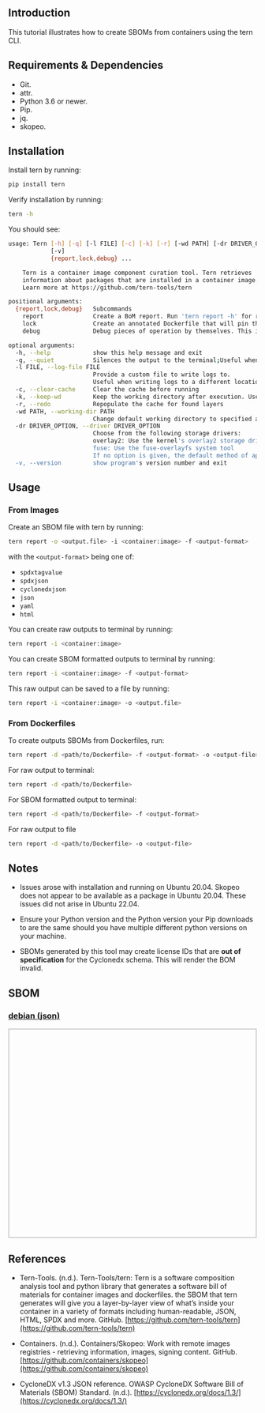 ## Introduction

This tutorial illustrates how to create SBOMs from containers using the tern CLI.

## Requirements & Dependencies

* Git.
* attr.
* Python 3.6 or newer.
* Pip.
* jq.
* skopeo.

## Installation

Install tern by running:

```bash
pip install tern
```


Verify installation by running:

```bash
tern -h
```

You should see:

```bash
usage: Tern [-h] [-q] [-l FILE] [-c] [-k] [-r] [-wd PATH] [-dr DRIVER_OPTION]
            [-v]
            {report,lock,debug} ...

    Tern is a container image component curation tool. Tern retrieves
    information about packages that are installed in a container image.
    Learn more at https://github.com/tern-tools/tern

positional arguments:
  {report,lock,debug}   Subcommands
    report              Create a BoM report. Run 'tern report -h' for report format options.
    lock                Create an annotated Dockerfile that will pin the information it finds. Use this option to help achieve a more repeatable container image build.
    debug               Debug pieces of operation by themselves. This is useful when debugging scripts entered into the command library or drivers used for mounting the container image layers.

optional arguments:
  -h, --help            show this help message and exit
  -q, --quiet           Silences the output to the terminal;Useful when logging behaviour unnecessary
  -l FILE, --log-file FILE
                        Provide a custom file to write logs to.
                        Useful when writing logs to a different location.
  -c, --clear-cache     Clear the cache before running
  -k, --keep-wd         Keep the working directory after execution. Useful when debugging container images
  -r, --redo            Repopulate the cache for found layers
  -wd PATH, --working-dir PATH
                        Change default working directory to specified absolute path.
  -dr DRIVER_OPTION, --driver DRIVER_OPTION
                        Choose from the following storage drivers: 
                        overlay2: Use the kernel's overlay2 storage driver
                        fuse: Use the fuse-overlayfs system tool
                        If no option is given, the default method of applying container layers in userspace will be used.
  -v, --version         show program's version number and exit
```

## Usage

### From Images

Create an SBOM file with tern by running:

```bash
tern report -o <output.file> -i <container:image> -f <output-format>
```

with the ```<output-format>``` being one of:

* ```spdxtagvalue```
* ```spdxjson```
* ```cyclonedxjson```
* ```json```
* ```yaml```
* ```html```

You can create raw outputs to terminal by running:

```bash
tern report -i <container:image>
```

You can create SBOM formatted outputs to terminal by running:

```bash
tern report -i <container:image> -f <output-format>
```

This raw output can be saved to a file by running:

```bash
tern report -i <container:image> -o <output.file>
```


### From Dockerfiles

To create outputs SBOMs from Dockerfiles, run:

```bash
tern report -d <path/to/Dockerfile> -f <output-format> -o <output-file>
```

For raw output to terminal:

```bash
tern report -d <path/to/Dockerfile>
```

For SBOM formatted output to terminal:

```bash
tern report -d <path/to/Dockerfile> -f <output-format>
```

For raw output to file

```bash
tern report -d <path/to/Dockerfile> -o <output-file>
```

## Notes

* Issues arose with installation and running on Ubuntu 20.04. Skopeo does not appear to be available as a package in Ubuntu 20.04. These issues did not arise in Ubuntu 22.04.

* Ensure your Python version and the Python version your Pip downloads to are the same should you have multiple different python versions on your machine.

* SBOMs generated by this tool may create license IDs that are **out of specification** for the Cyclonedx schema. This will render the BOM invalid. 

## SBOM

<html lang="en">
<head>
    <meta charset="UTF-8">
    <meta name="viewport" content="width=device-width, initial-scale=1.0">
    <title>Pretty JSON Display</title>
    <style>
        #json-container {
            height: 400px; /* Set a fixed height */
            overflow-y: auto; /* Enable vertical scrolling */
            border: 2px solid #ccc; /* Optional: add a border for visibility */
            padding: 10px;
        }
        #xml-container {
            height: 400px; /* Set a fixed height */
            overflow-y: auto; /* Enable vertical scrolling */
            border: 2px solid #ccc; /* Optional: add a border for visibility */
            padding: 10px;
        }
        pre {
            margin: 0;
            white-space: pre-wrap;
            word-wrap: break-word;
        }
    </style>
</head>
<body>
    <h3>
        <a href="./debian-tern-sbom-cdx.json">debian (json)</a>
    </h3>
    <div id="json-container">
        <pre id="json-display"></pre>
    </div>
    <script>
        function display_json(url, elementid){
        fetch(url)
            .then(response => response.json())
            .then(data => {
                document.getElementById(elementid).textContent = JSON.stringify(data, null, 2);
            })
            .catch(error => console.error('Error fetching JSON:', error));
        }
        function display_xml(url, elementid){
        fetch(url)
            .then(response => response.text())
            .then(data => {
                document.getElementById(elementid).textContent = data;
            })
            .catch(error => console.error('Error fetching JSON:', error));
        }
    display_json('./debian-tern-sbom-cdx.json', 'json-display');
    </script>
</body>
</html>


## References

* Tern-Tools. (n.d.). Tern-Tools/tern: Tern is a software composition analysis tool and python library that generates a software bill of materials for container images and dockerfiles. the SBOM that tern generates will give you a layer-by-layer view of what’s inside your container in a variety of formats including human-readable, JSON, HTML, SPDX and more. GitHub. [https://github.com/tern-tools/tern](https://github.com/tern-tools/tern)

* Containers. (n.d.). Containers/Skopeo: Work with remote images registries - retrieving information, images, signing content. GitHub. [https://github.com/containers/skopeo](https://github.com/containers/skopeo)

* CycloneDX v1.3 JSON reference. OWASP CycloneDX Software Bill of Materials (SBOM) Standard. (n.d.). [https://cyclonedx.org/docs/1.3/](https://cyclonedx.org/docs/1.3/) 